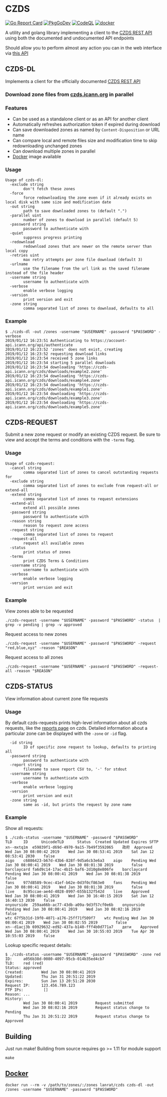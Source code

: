 # CZDS

[![Go Report Card](https://goreportcard.com/badge/github.com/lanrat/czds)](https://goreportcard.com/report/lanrat/czds)
[![PkgGoDev](https://pkg.go.dev/badge/github.com/lanrat/czds)](https://pkg.go.dev/github.com/lanrat/czds)
[![CodeQL](https://github.com/lanrat/czds/actions/workflows/codeql-analysis.yml/badge.svg)](https://github.com/lanrat/czds/actions/workflows/codeql-analysis.yml)
[![docker](https://github.com/lanrat/czds/actions/workflows/docker.yml/badge.svg)](https://github.com/lanrat/czds/actions/workflows/docker.yml)

A utility and golang library implementing a client to the [CZDS REST API](https://github.com/icann/czds-api-client-java/blob/master/docs/ICANN_CZDS_api.pdf)
using both the documented and undocumented API endpoints

Should allow you to perform almost any action you can in the web interface via [this API](https://pkg.go.dev/github.com/lanrat/czds)

## CZDS-DL

Implements a client for the officially documented [CZDS REST API](https://github.com/icann/czds-api-client-java/blob/master/docs/ICANN_CZDS_api.pdf)

### Download zone files from [czds.icann.org](https://czds.icann.org) in parallel

### Features

* Can be used as a standalone client or as an API for another client
* Automatically refreshes authorization token if expired during download
* Can save downloaded zones as named by `Content-Disposition` or URL name
* Can compare local and remote files size and modification time to skip redownloading unchanged zones
* Can download multiple zones in parallel
* [Docker](#docker) image available

### Usage

```console
Usage of czds-dl:
  -exclude string
        don't fetch these zones
  -force
        force redownloading the zone even if it already exists on local disk with same size and modification date
  -out string
        path to save downloaded zones to (default ".")
  -parallel uint
        number of zones to download in parallel (default 5)
  -password string
        password to authenticate with
  -quiet
        suppress progress printing
  -redownload
        redownload zones that are newer on the remote server than local copy
  -retries uint
        max retry attempts per zone file download (default 3)
  -urlname
        use the filename from the url link as the saved filename instead of the file header
  -username string
        username to authenticate with
  -verbose
        enable verbose logging
  -version
        print version and exit
  -zone string
        comma separated list of zones to download, defaults to all
```

### Example

```shell
$ ./czds-dl -out /zones -username "$USERNAME" -password "$PASSWORD" -verbose
2019/01/12 16:23:51 Authenticating to https://account-api.icann.org/api/authenticate
2019/01/12 16:23:52 'zones' does not exist, creating
2019/01/12 16:23:52 requesting download links
2019/01/12 16:23:54 received 5 zone links
2019/01/12 16:23:54 starting 5 parallel downloads
2019/01/12 16:23:54 downloading 'https://czds-api.icann.org/czds/downloads/example2.zone'
2019/01/12 16:23:54 downloading 'https://czds-api.icann.org/czds/downloads/example4.zone'
2019/01/12 16:23:54 downloading 'https://czds-api.icann.org/czds/downloads/example1.zone'
2019/01/12 16:23:54 downloading 'https://czds-api.icann.org/czds/downloads/example3.zone'
2019/01/12 16:23:54 downloading 'https://czds-api.icann.org/czds/downloads/example5.zone'
```

## CZDS-REQUEST

Submit a new zone request or modify an existing CZDS request. Be sure to view and accept the terms and conditions with the `-terms` flag.

### Usage

```text
Usage of czds-request:
  -cancel string
        comma separated list of zones to cancel outstanding requests for
  -exclude string
        comma separated list of zones to exclude from request-all or extend-all
  -extend string
        comma separated list of zones to request extensions
  -extend-all
        extend all possible zones
  -password string
        password to authenticate with
  -reason string
        reason to request zone access
  -request string
        comma separated list of zones to request
  -request-all
        request all available zones
  -status
        print status of zones
  -terms
        print CZDS Terms & Conditions
  -username string
        username to authenticate with
  -verbose
        enable verbose logging
  -version
        print version and exit
```

### Example

View zones able to be requested

```text
./czds-request -username "$USERNAME" -password "$PASSWORD" -status  | grep -v pending | grep -v approved
```

Request access to new zones

```text
./czds-request -username "$USERNAME" -password "$PASSWORD" -request "red,blue,xyz" -reason "$REASON"
```

Request access to all zones

```text
./czds-request -username "$USERNAME" -password "$PASSWORD" -request-all -reason "$REASON"
```

## CZDS-STATUS

View information about current zone file requests

### Usage

By default czds-requests prints high-level information about all czds requests, like the [reports page](https://czds.icann.org/zone-requests/all) on czds.
Detailed information about a particular zone can be displayed with the `-zone` or `-id` flag.

```text
  -id string
        ID of specific zone request to lookup, defaults to printing all
  -password string
        password to authenticate with
  -report string
        filename to save report CSV to, '-' for stdout
  -username string
        username to authenticate with
  -verbose
        enable verbose logging
  -version
        print version and exit
  -zone string
        same as -id, but prints the request by zone name
```

### Example

Show all requests:

```text
$ ./czds-status -username "$USERNAME" -password "$PASSWORD"
TLD     ID      UnicodeTLD      Status  Created Updated Expires SFTP
xn--mxtq1m	e59839f1-d69d-4970-9a15-7b49f3592065	政府	Approved	Wed Jan 30 08:00:42 2019	Wed Jan 30 08:53:41 2019	Sat Jan 12 08:53:41 2030	false
aigo	c6886423-b67d-43b6-828f-9d5a6cb3e6a3	aigo	Pending	Wed Jan 30 08:00:41 2019	Wed Jan 30 08:01:38 2019		false
barclaycard	fa6d9c14-17ac-4b15-baf6-2d10g8e806fe	barclaycard	Pending	Wed Jan 30 08:00:41 2019	Wed Jan 30 08:01:38 2019		false
fans	977d8589-9cec-41ef-b62e-0d3f0cf863e0	fans	Pending	Wed Jan 30 08:00:41 2019	Wed Jan 30 08:01:38 2019		false
live	8c95ccae-ae4d-4028-8997-655b132f542d	live	Approved	Wed Jan 30 08:00:41 2019	Wed Jan 30 16:40:15 2019	Sat Jan 12 16:40:13 2030	false
onyourside	259aa66b-ac77-43db-a09a-9d3f57cf0e6b	onyourside	Pending	Wed Jan 30 08:00:41 2019	Wed Jan 30 08:02:16 2019		false
wtc	67f5b31d-19f0-4071-a176-25ff71f509f7	wtc	Pending	Wed Jan 30 08:00:41 2019	Wed Jan 30 08:02:55 2019		false
xn--d1acj3b	69929632-ed92-437a-b140-fff4b0d771a7	дети	Approved	Wed Jan 30 08:00:41 2019	Wed Jan 30 10:55:03 2019	Tue Apr 30 10:55:03 2019	false
```

Lookup specific request details:

```console
$ ./czds-status -username "$USERNAME" -password "$PASSWORD" -zone red
ID:     a056b38d-0080-4097-95cb-014b35ed4cb7
TLD:    red (red)
Status: approved
Created:        Wed Jan 30 08:00:41 2019
Updated:        Thu Jan 31 20:51:22 2019
Expires:        Sun Jan 13 20:51:20 2030
Request IP:     123.456.789.123
FTP IPs:         []
Reason: ...
History:
        Wed Jan 30 08:00:41 2019        Request submitted
        Wed Jan 30 08:02:16 2019        Request status change to Pending
        Thu Jan 31 20:51:22 2019        Request status change to Approved
```

## Building

Just run make!
Building from source requires go >= 1.11 for module support

```console
make
```

## [Docker](https://hub.docker.com/r/lanrat/czds/)

```console
docker run --rm -v /path/to/zones/:/zones lanrat/czds czds-dl -out /zones -username "$USERNAME" -password "$PASSWORD"
```
